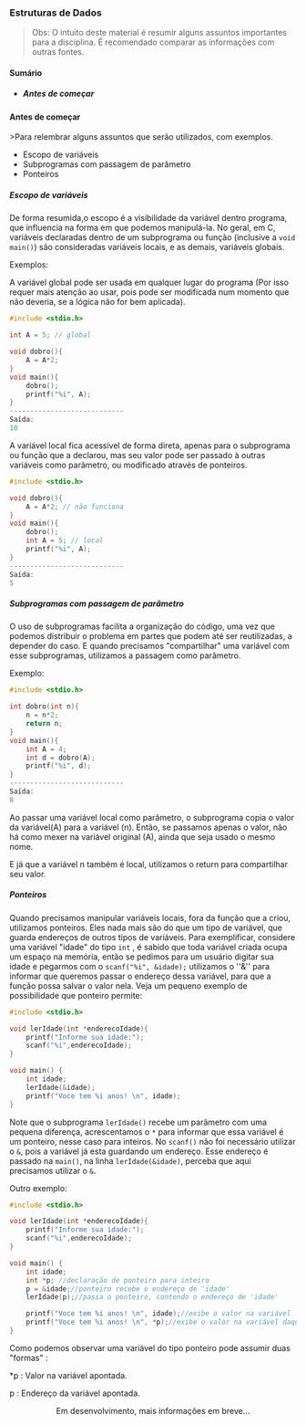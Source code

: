 ###  Estruturas de Dados
> Obs: O intuito deste material é resumir alguns assuntos importantes para a disciplina. É recomendado comparar as informações com outras fontes.

<h4> Sumário</h4>

* <h5>Antes de começar</h5>



<h4>Antes de começar</h4>
>Para relembrar alguns assuntos que serão utilizados, com exemplos.

* Escopo de variáveis
* Subprogramas com passagem de parâmetro
* Ponteiros



<h5> Escopo de variáveis </h5>

De forma resumida,o escopo é a visibilidade da variável dentro programa, que influencia na forma em que podemos manipulá-la. No geral, em C, variáveis declaradas dentro de um subprograma ou função (inclusive a `void main()`) são consideradas variáveis locais, e as demais, variáveis globais.

 Exemplos:

A variável global pode ser usada em qualquer lugar do programa (Por isso requer mais atenção ao usar, pois pode ser modificada num momento que não deveria, se a lógica não for bem aplicada).

```c
#include <stdio.h>

int A = 5; // global

void dobro(){
	A = A*2;
}
void main(){
	dobro();
	printf("%i", A);
}
----------------------------
Saída:
10
```



A variável local fica acessível de forma direta, apenas para o subprograma ou função que a declarou, mas seu valor pode ser passado à outras variáveis como parâmetro, ou modificado através de ponteiros.

```c
#include <stdio.h>

void dobro(){
	A = A*2; // não funciona
}
void main(){
    dobro();
	int A = 5; // local
	printf("%i", A);
}
----------------------------
Saída:
5
```



<h5>Subprogramas com passagem de parâmetro</h5>

O uso de subprogramas facilita a organização do código, uma vez que podemos distribuir o problema em partes que podem até ser reutilizadas, a depender do caso. E quando precisamos "compartilhar" uma variável com esse subprogramas, utilizamos a passagem como parâmetro.  

Exemplo:


```c
#include <stdio.h>

int dobro(int n){
	n = n*2;
    return n;
}
void main(){
    int A = 4;
    int d = dobro(A);
	printf("%i", d);
}
----------------------------
Saída:
8
```

Ao passar uma variável local como parâmetro, o subprograma copia o valor da variável(A) para a variável (n). Então, se passamos apenas o valor, não há como mexer na variável original (A), ainda que seja usado o mesmo nome.

E já que a variável  n também é local, utilizamos o return para compartilhar seu valor.  



<h5>Ponteiros</h5>

Quando precisamos manipular variáveis locais, fora da função que a criou, utilizamos ponteiros. Eles nada mais são do que um tipo de variável, que guarda endereços de outros tipos de variáveis. Para exemplificar, considere uma variável "idade" do tipo `int` , é sabido que toda variável criada ocupa um espaço na memória, então se pedimos para um usuário digitar sua idade e pegarmos com o `scanf("%i", &idade);`  utilizamos o ''&'' para informar que queremos passar o endereço dessa variável, para que a função possa salvar o valor nela. Veja um pequeno exemplo de possibilidade que ponteiro permite:

```c
#include <stdio.h>

void lerIdade(int *enderecoIdade){
    printf("Informe sua idade:");
    scanf("%i",enderecoIdade);
}

void main() {
    int idade;
    lerIdade(&idade);
    printf("Voce tem %i anos! \n", idade);
}
```

Note que o subprograma `lerIdade()` recebe um parâmetro com uma pequena diferença, acrescentamos o `*` para informar que essa variável é um ponteiro, nesse caso para inteiros. No `scanf()` não foi necessário utilizar o `&`, pois a variável já esta guardando um endereço. Esse endereço é passado na `main()`, na linha `lerIdade(&idade)`, perceba que aqui precisamos utilizar o `&`. 

Outro exemplo: 

```c
#include <stdio.h>

void lerIdade(int *enderecoIdade){
    printf("Informe sua idade:");
    scanf("%i",enderecoIdade);
}

void main() {
    int idade;
    int *p; //declaração de ponteiro para inteiro
    p = &idade;//ponteiro recebe o endereço de 'idade'
    lerIdade(p);//passa o ponteiro, contendo o endereço de 'idade'

    printf("Voce tem %i anos! \n", idade);//exibe o valor na variável
    printf("Voce tem %i anos! \n", *p);//exibe o valor na variável daquele endereço
}
```

Como podemos observar uma variável do tipo ponteiro pode assumir duas "formas" : 

*p : Valor na variável apontada.

p : Endereço da variável apontada. 

<center> Em desenvolvimento, mais informações em breve...</center>
